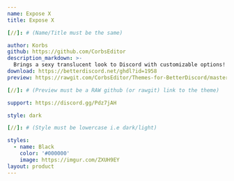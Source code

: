 ```yaml
---
name: Expose X
title: Expose X

[//]: # (Name/Title must be the same)

author: Korbs
github: https://github.com/CorbsEditor
description_markdown: >-
  Brings a sexy translucent look to Discord with customizable options!  
download: https://betterdiscord.net/ghdl?id=1958
preview: https://rawgit.com/CorbsEditor/Themes-for-BetterDiscord/master/Expose%20X/ExposeXRaw.theme.css

[//]: # (Preview must be a RAW github (or rawgit) link to the theme)

support: https://discord.gg/Pdz7jAH

style: dark

[//]: # (Style must be lowercase i.e dark/light)

styles:
  - name: Black
    color: '#000000'
    image: https://imgur.com/ZXUH9EY 
layout: product
---
```

